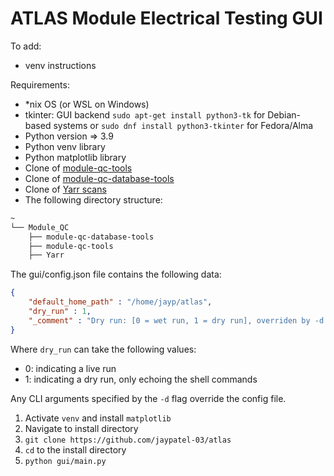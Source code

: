 # ATLAS Module Electrical Testing GUI


To add:
- venv instructions

Requirements:
- *nix OS (or WSL on Windows)
- tkinter: GUI backend ```sudo apt-get install python3-tk``` for Debian-based systems or ```sudo dnf install python3-tkinter``` for Fedora/Alma
- Python version => 3.9
- Python venv library 
- Python matplotlib library
- Clone of [module-qc-tools](https://gitlab.cern.ch/atlas-itk/pixel/module/module-qc-database-tools)
- Clone of [module-qc-database-tools](https://gitlab.cern.ch/atlas-itk/pixel/module/module-qc-database-tools)
- Clone of [Yarr scans](https://yarr.web.cern.ch/yarr/install/) 
- The following directory structure:
```bash
~ 
└── Module_QC
    ├── module-qc-database-tools
    ├── module-qc-tools
    ├── Yarr
``` 

The gui/config.json file contains the following data:
```json
{
    "default_home_path" : "/home/jayp/atlas",
    "dry_run" : 1,
    "_comment" : "Dry run: [0 = wet run, 1 = dry run], overriden by -d flag. "
}
```

Where ```dry_run``` can take the following values:
- 0: indicating a live run
- 1: indicating a dry run, only echoing the shell commands

Any CLI arguments specified by the ```-d``` flag override the config file. 

1. Activate ```venv``` and install ```matplotlib```
2. Navigate to install directory
3. ```git clone https://github.com/jaypatel-03/atlas```
4. ```cd``` to the install directory
5. ```python gui/main.py```


